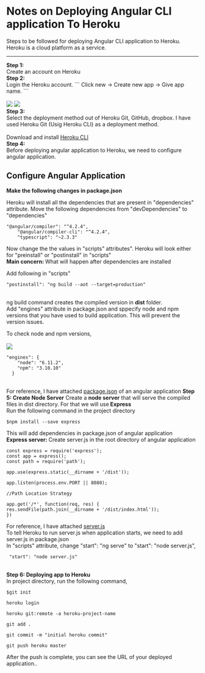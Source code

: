 # Notes on Deploying Angular CLI application To Heroku
Steps to be followed for deploying Angular CLI application to Heroku. <br>
Heroku is a cloud platform as a service.
<hr>
<strong>Step 1:</strong> <br>
Create an account on Heroku <br>
<strong>Step 2:</strong> <br>
Login the Heroku account.
```
Click new -> Create new app -> Give app name.
```
<br> <br>
<img src = "https://github.com/patilankita79/Notes_DeployingAngularCLIAppToHeroku/blob/master/Screenshots_DeployAppToHeroku/Screenshot%202017-09-25%2020.22.23.png" />
<img src = "https://github.com/patilankita79/Notes_DeployingAngularCLIAppToHeroku/blob/master/Screenshots_DeployAppToHeroku/Screenshot%202017-09-25%2020.22.41.png" />
<br>
<strong>Step 3:</strong> <br>
Select the deployment method out of Heroku Git, GitHub, dropbox.
I have used Heroku Git (Usig Heroku CLI) as a deployment method. <br><br>
Download and install <a href = "https://devcenter.heroku.com/articles/heroku-cli">Heroku CLI</a> <br>
<strong>Step 4:</strong> <br>
Before deploying angular application to Heroku, we need to configure angular application. <br>

<h2>Configure Angular Application </h2>

<strong>Make the following changes in package.json </strong> <br>

Heroku will install all the dependencies that are present in "dependencies" attribute. 
Move the following dependencies from "devDependencies" to "dependencies" <br>
```
"@angular/compiler": "^4.2.4",
    "@angular/compiler-cli": "^4.2.4",
    "typescript": "~2.3.3"
```
        
Now change the the values in "scripts" attributes". Heroku will look either for "preinstall" or "postinstall" in "scripts" <br>
<strong>Main concern: </strong> What will happen after dependencies are installed <br>

Add following in "scripts"
```
"postinstall": "ng build --aot --target=production"
```
<br>
ng build command creates the compiled version in <strong>dist</strong> folder.
<br>
Add "engines" attribute in package.json and sppecify node and npm versions that you have used to build application. This will prevent the version issues.

To check node and npm versions,<br> <br>
<img src = "https://github.com/patilankita79/Notes_DeployingAngularCLIAppToHeroku/blob/master/Screenshots_DeployAppToHeroku/NodeNpmVersionInfo.png" />

```
"engines": {
    "node": "6.11.2",
    "npm": "3.10.10"
  }
```

<br>
For reference, I have attached <a href="https://github.com/patilankita79/Notes_DeployingAngularCLIAppToHeroku/blob/master/package.json">package.json</a> of an angular application
<strong>Step 5: Create Node Server</strong>
Create a <strong>node server</strong> that will serve the compiled files in dist directory. For that we will use<strong> Express</strong> <br>
Run the following command in the project directory

```
$npm install --save express
```

This will add dependencies in package.json of angular application<br>
<strong>Express server: </strong>Create server.js in the root directory of angular application

```
const express = require('express');
const app = express();
const path = require('path');

app.use(express.static(__dirname + '/dist'));

app.listen(process.env.PORT || 8080);

//Path Location Strategy

app.get('/*', function(req, res) {
res.sendFile(path.join(__dirname + '/dist/index.html'));
})
```
For reference, I have attached <a href="https://github.com/patilankita79/Notes_DeployingAngularCLIAppToHeroku/blob/master/server.js">server.js</a>
<br>
To tell Heroku to run server.js when application starts, we need to add server.js in package.json
<br>
In "scripts" attribute,
 change "start": "ng serve" to "start": "node server.js",
 
```
 "start": "node server.js"
 ```
<br>
<strong>Step 6: Deploying app to Heroku</strong>
<br>In project directory, run the following command,

```
$git init
```

```
heroku login
```

```
heroku git:remote -a heroku-project-name
```

```
git add .
```

```
git commit -m "initial heroku commit"
```

```
git push heroku master
```

After the push is complete, you can see the URL of your deployed application..


